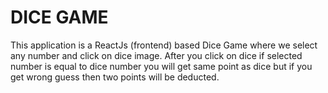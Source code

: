 # DICE GAME

This application is a ReactJs (frontend) based Dice Game where we select any number and click on dice image. 
After you click on dice if selected number is equal to dice number you will get same point as dice but if you get wrong guess then two points will be deducted. 

